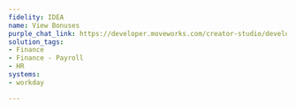 ```yaml
---
fidelity: IDEA
name: View Bonuses
purple_chat_link: https://developer.moveworks.com/creator-studio/developer-tools/purple-chat-builder/?workspace=%7B%22title%22%3A%22My+Workspace%22%2C%22botSettings%22%3A%7B%7D%2C%22mocks%22%3A%5B%7B%22id%22%3A157%2C%22title%22%3A%22Mock+1%22%2C%22transcript%22%3A%7B%22settings%22%3A%7B%22colorStyle%22%3A%22LIGHT%22%2C%22startTime%22%3A%2211%3A43+AM%22%2C%22defaultPerson%22%3A%22PAUL%22%2C%22editable%22%3Atrue%7D%2C%22messages%22%3A%5B%7B%22from%22%3A%22USER%22%2C%22text%22%3A%22Can+I+see+my+bonus+history%3F%22%7D%2C%7B%22from%22%3A%22BOT%22%2C%22text%22%3A%22%E2%9C%85+Authenticate+the+user%5Cn%E2%9C%85+Retrieve+bonus+payment+records%5Cn%F0%9F%94%81+Presenting+your+bonus+history%22%7D%2C%7B%22from%22%3A%22BOT%22%2C%22text%22%3A%22Sure%2C+here%27s+a+summary+of+your+bonus+payments+over+the+years+%F0%9F%91%87%22%2C%22cards%22%3A%5B%7B%22title%22%3A%22Bonus+History%22%2C%22text%22%3A%22Your+bonus+payments+are+as+follows%3A%3Cbr%3E%3Cb%3E2023%3A%3C%2Fb%3E+%245%2C000%3Cbr%3E%3Cb%3E2022%3A%3C%2Fb%3E+%244%2C500%3Cbr%3E%3Cb%3E2021%3A%3C%2Fb%3E+%244%2C000%3Cbr%3EFor+detailed+information+and+bonus+criteria%2C+you+can+click+below.%22%2C%22buttons%22%3A%5B%7B%22style%22%3A%22PRIMARY%22%2C%22text%22%3A%22View+Detailed+Bonus+History%22%7D%2C%7B%22text%22%3A%22Learn+About+Bonus+Criteria%22%7D%5D%7D%5D%7D%5D%7D%7D%5D%7D
solution_tags:
- Finance
- Finance - Payroll
- HR
systems:
- workday

---
```

